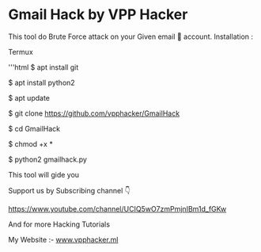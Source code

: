 # Gmail Hack by VPP Hacker

This tool do Brute Force attack on your Given email 📧 account.
Installation :

Termux 

'''html
$ apt install git 

$ apt install python2

$ apt update 

$ git clone https://github.com/vpphacker/GmailHack

$ cd GmailHack 

$ chmod +x *

$ python2 gmailhack.py

This tool will gide you 


Support us by Subscribing channel 👇

https://www.youtube.com/channel/UCIQ5wO7zmPmjnIBm1d_fGKw

And for more Hacking Tutorials

My Website :- www.vpphacker.ml
